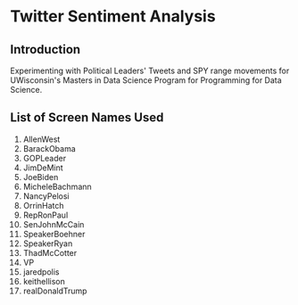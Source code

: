 Twitter Sentiment Analysis
==============================

## Introduction

Experimenting with Political Leaders' Tweets and SPY range movements for UWisconsin's Masters in Data Science Program for Programming for Data Science.

## List of Screen Names Used 
1. AllenWest
2. BarackObama
3. GOPLeader
4. JimDeMint
5. JoeBiden
6. MicheleBachmann
7. NancyPelosi
8. OrrinHatch
9. RepRonPaul
10. SenJohnMcCain
11. SpeakerBoehner
12. SpeakerRyan
13. ThadMcCotter
14. VP
15. jaredpolis
16. keithellison
17. realDonaldTrump